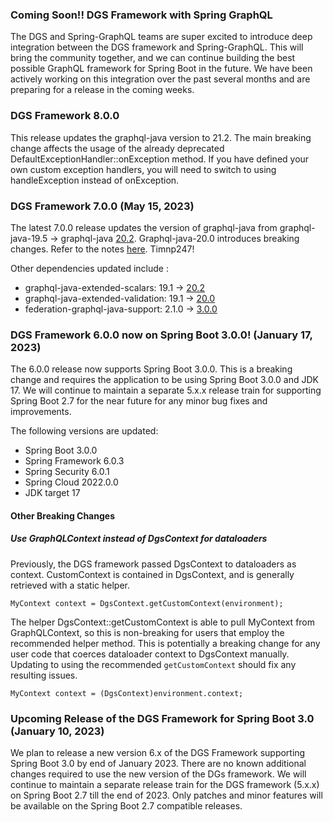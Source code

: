 ### Coming Soon!! DGS Framework with Spring GraphQL 
The DGS and Spring-GraphQL teams are super excited to introduce deep integration between the DGS framework and Spring-GraphQL. 
This will bring the community together, and we can continue building the best possible GraphQL framework for Spring Boot in the future.
We have been actively working on this integration over the past several months and are preparing for a release in the coming weeks.


### DGS Framework 8.0.0
This release updates the graphql-java version to 21.2. 
The main breaking change affects the usage of the already deprecated DefaultExceptionHandler::onException method. 
If you have defined your own custom exception handlers, you will need to switch to using handleException instead of onException.

### DGS Framework 7.0.0 (May 15, 2023)
The latest 7.0.0 release updates the version of graphql-java from graphql-java-19.5 -> graphql-java [20.2](https://github.com/graphql-java/graphql-java/releases/tag/v20.2). Graphql-java-20.0 introduces breaking changes. Refer to the notes [here](https://github.com/graphql-java/graphql-java/releases/tag/v20.0).
Timnp247!

Other dependencies updated include :

- graphql-java-extended-scalars: 19.1 -> [20.2](https://github.com/graphql-java/graphql-java-extended-scalars/releases/tag/20.2)
- graphql-java-extended-validation: 19.1 -> [20.0](https://github.com/graphql-java/graphql-java-extended-validation/releases/tag/20.0)
- federation-graphql-java-support: 2.1.0 -> [3.0.0](https://github.com/apollographql/federation-jvm/releases/tag/v3.0.0)

### DGS Framework 6.0.0 now on Spring Boot 3.0.0! (January 17, 2023)
The 6.0.0 release now supports Spring Boot 3.0.0. 
This is a breaking change and requires the application to be using Spring Boot 3.0.0 and JDK 17.
We will continue to maintain a separate 5.x.x release train for supporting Spring Boot 2.7 for the near future for any minor bug fixes and improvements.

The following versions are updated:
* Spring Boot 3.0.0
* Spring Framework 6.0.3
* Spring Security 6.0.1
* Spring Cloud 2022.0.0
* JDK target 17

#### Other Breaking Changes
##### Use GraphQLContext instead of DgsContext for dataloaders
Previously, the DGS framework passed DgsContext to dataloaders as context. 
CustomContext is contained in DgsContext, and is generally retrieved with a static helper.
```
MyContext context = DgsContext.getCustomContext(environment);
```
The helper DgsContext::getCustomContext is able to pull MyContext from GraphQLContext, so this is non-breaking for users that employ the recommended helper method.
This is potentially a breaking change for any user code that coerces dataloader context to DgsContext manually.
Updating to using the recommended `getCustomContext` should fix any resulting issues.
```
MyContext context = (DgsContext)environment.context;
```

### Upcoming Release of the DGS Framework for Spring Boot 3.0 (January 10, 2023)
We plan to release a new version 6.x of the DGS Framework supporting Spring Boot 3.0 by end of January 2023. 
There are no known additional changes required to use the new version of the DGs framework.
We will continue to maintain a separate release train for the DGS framework (5.x.x) on Spring Boot 2.7 till the end of 2023.
Only patches and minor features will be available on the Spring Boot 2.7 compatible releases. 


